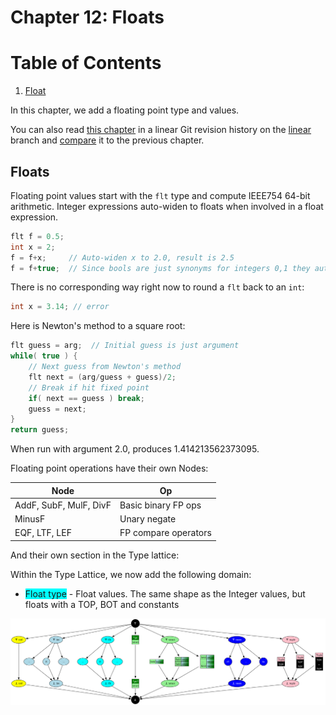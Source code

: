 # Chapter 12: Floats

# Table of Contents

1. [Float](#floats)

In this chapter, we add a floating point type and values.

You can also read [this chapter](https://github.com/SeaOfNodes/Simple/tree/linear-chapter12) in a linear Git revision history on the [linear](https://github.com/SeaOfNodes/Simple/tree/linear) branch and [compare](https://github.com/SeaOfNodes/Simple/compare/linear-chapter11...linear-chapter12) it to the previous chapter.

## Floats

Floating point values start with the `flt` type and compute IEEE754 64-bit arithmetic.
Integer expressions auto-widen to floats when involved in a float expression.

```java
flt f = 0.5;
int x = 2;
f = f+x;     // Auto-widen x to 2.0, result is 2.5
f = f+true;  // Since bools are just synonyms for integers 0,1 they auto-widen also
```

There is no corresponding way right now to round a `flt` back to an `int`:
```java
int x = 3.14; // error
```

Here is Newton's method to a square root:
```java
flt guess = arg;  // Initial guess is just argument
while( true ) {
    // Next guess from Newton's method
    flt next = (arg/guess + guess)/2;
    // Break if hit fixed point
    if( next == guess ) break;
    guess = next;
}
return guess;
```
When run with argument 2.0, produces 1.414213562373095.

Floating point operations have their own Nodes:

| Node                   | Op                   |
|------------------------|----------------------|
| AddF, SubF, MulF, DivF | Basic binary FP ops  |
| MinusF                 | Unary negate         |
| EQF, LTF, LEF          | FP compare operators |

And their own section in the Type lattice:

Within the Type Lattice, we now add the following domain:

* <font style="background-color:aqua">Float type</font> - Float values.  The same shape as the Integer values, but floats
  with a TOP, BOT and constants

![Graph1](./lattice.svg)

